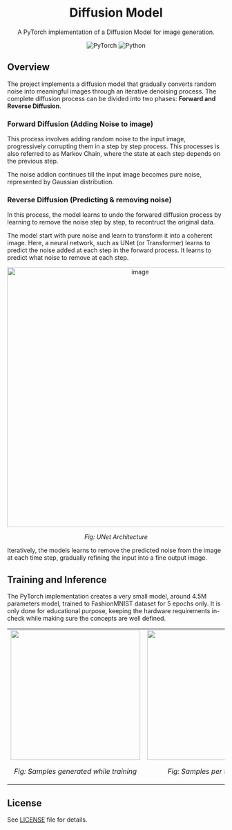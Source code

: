 <div align="center">
  <h1>Diffusion Model</h1>
  <p>A PyTorch implementation of a Diffusion Model for image generation.</p>

![PyTorch](https://img.shields.io/badge/PyTorch-%23EE4C2C.svg?style=flat&logo=PyTorch&logoColor=white) ![Python](https://img.shields.io/badge/Python-blue.svg?style=flat&logo=python&logoColor=white)

</div>

## Overview

The project implements a diffusion model that gradually converts random noise into meaningful images through an iterative denoising process. The complete diffusion process can be divided into two phases: **Forward and Reverse Diffusion**.

### Forward Diffusion (Adding Noise to image)

This process involves adding random noise to the input image, progressively corrupting them in a step by step process. This processes is also referred to as Markov Chain, where the state at each step depends on the previous step.

The noise addion continues till the input image becomes pure noise, represented by Gaussian distribution.

### Reverse Diffusion (Predicting & removing noise)

In this process, the model learns to undo the forwared diffusion process by learning to remove the noise step by step, to recontruct the original data.

The model start with pure noise and learn to transform it into a coherent image. Here, a neural network, such as UNet (or Transformer) learns to predict the noise added at each step in the forward process. It learns to predict what noise to remove at each step.

<div align="center">
<img width="600" alt="image" src="https://github.com/user-attachments/assets/241c1393-6146-4926-a11c-e8abd2ce047b" />
<p><em>Fig: UNet Architecture</em></p>
</div>

Iteratively, the models learns to remove the predicted noise from the image at each time step, gradually refining the input into a fine output image.

## Training and Inference

The PyTorch implementation creates a very small model, around 4.5M parameters model, trained to FashionMNIST dataset for 5 epochs only. It is only done for educational purpose, keeping the hardware requirements in-check while making sure the concepts are well defined.

<div align="center">
<table>
  <tr>
    <td align="center">
      <img src="https://github.com/user-attachments/assets/2d2e8b67-0bd3-4d8f-9a36-de7ebe02b3e0" width="300" />
      <p><em>Fig: Samples generated while training</em></p>
    </td>
    <td align="center">
      <img src="https://github.com/user-attachments/assets/79cb5a4b-0a80-4676-8a56-1f18110b9f0d" width="300" />
      <p><em>Fig: Samples per timestep t</em></p>
    </td>
  </tr>
</table>
</div>

## License

See [LICENSE](LICENSE) file for details.

